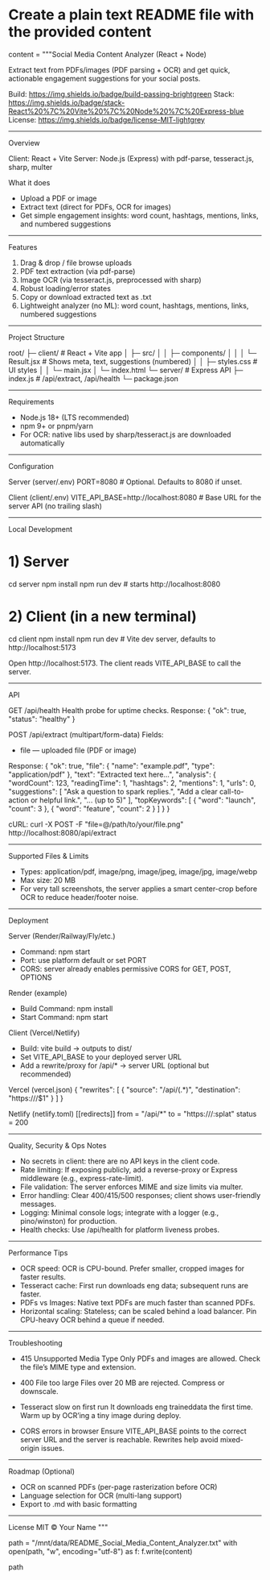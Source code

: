 # Create a plain text README file with the provided content
content = """Social Media Content Analyzer (React + Node)

Extract text from PDFs/images (PDF parsing + OCR) and get quick, actionable engagement suggestions for your social posts.

Build: https://img.shields.io/badge/build-passing-brightgreen
Stack: https://img.shields.io/badge/stack-React%20%7C%20Vite%20%7C%20Node%20%7C%20Express-blue
License: https://img.shields.io/badge/license-MIT-lightgrey

---

Overview

Client: React + Vite
Server: Node.js (Express) with pdf-parse, tesseract.js, sharp, multer

What it does
- Upload a PDF or image
- Extract text (direct for PDFs, OCR for images)
- Get simple engagement insights: word count, hashtags, mentions, links, and numbered suggestions

---

Features

1. Drag & drop / file browse uploads
2. PDF text extraction (via pdf-parse)
3. Image OCR (via tesseract.js, preprocessed with sharp)
4. Robust loading/error states
5. Copy or download extracted text as .txt
6. Lightweight analyzer (no ML): word count, hashtags, mentions, links, numbered suggestions

---

Project Structure

root/
├─ client/                # React + Vite app
│  ├─ src/
│  │  ├─ components/
│  │  │  └─ Result.jsx   # Shows meta, text, suggestions (numbered)
│  │  ├─ styles.css      # UI styles
│  │  └─ main.jsx
│  └─ index.html
└─ server/                # Express API
   ├─ index.js            # /api/extract, /api/health
   └─ package.json

---

Requirements

- Node.js 18+ (LTS recommended)
- npm 9+ or pnpm/yarn
- For OCR: native libs used by sharp/tesseract.js are downloaded automatically

---

Configuration

Server (server/.env)
PORT=8080  # Optional. Defaults to 8080 if unset.

Client (client/.env)
VITE_API_BASE=http://localhost:8080  # Base URL for the server API (no trailing slash)

---

Local Development

# 1) Server
cd server
npm install
npm run dev    # starts http://localhost:8080

# 2) Client (in a new terminal)
cd client
npm install
npm run dev    # Vite dev server, defaults to http://localhost:5173

Open http://localhost:5173.
The client reads VITE_API_BASE to call the server.

---

API

GET /api/health
Health probe for uptime checks.
Response:
{ "ok": true, "status": "healthy" }

POST /api/extract (multipart/form-data)
Fields:
- file — uploaded file (PDF or image)

Response:
{
  "ok": true,
  "file": { "name": "example.pdf", "type": "application/pdf" },
  "text": "Extracted text here...",
  "analysis": {
    "wordCount": 123,
    "readingTime": 1,
    "hashtags": 2,
    "mentions": 1,
    "urls": 0,
    "suggestions": [
      "Ask a question to spark replies.",
      "Add a clear call-to-action or helpful link.",
      "... (up to 5)"
    ],
    "topKeywords": [
      { "word": "launch", "count": 3 },
      { "word": "feature", "count": 2 }
    ]
  }
}

cURL:
curl -X POST -F "file=@/path/to/your/file.png" http://localhost:8080/api/extract

---

Supported Files & Limits

- Types: application/pdf, image/png, image/jpeg, image/jpg, image/webp
- Max size: 20 MB
- For very tall screenshots, the server applies a smart center-crop before OCR to reduce header/footer noise.

---

Deployment

Server (Render/Railway/Fly/etc.)
- Command: npm start
- Port: use platform default or set PORT
- CORS: server already enables permissive CORS for GET, POST, OPTIONS

Render (example)
- Build Command: npm install
- Start Command: npm start

Client (Vercel/Netlify)
- Build: vite build → outputs to dist/
- Set VITE_API_BASE to your deployed server URL
- Add a rewrite/proxy for /api/* → server URL (optional but recommended)

Vercel (vercel.json)
{
  "rewrites": [
    { "source": "/api/(.*)", "destination": "https://<your-server-domain>/$1" }
  ]
}

Netlify (netlify.toml)
[[redirects]]
  from = "/api/*"
  to = "https://<your-server-domain>/:splat"
  status = 200

---

Quality, Security & Ops Notes

- No secrets in client: there are no API keys in the client code.
- Rate limiting: If exposing publicly, add a reverse-proxy or Express middleware (e.g., express-rate-limit).
- File validation: The server enforces MIME and size limits via multer.
- Error handling: Clear 400/415/500 responses; client shows user-friendly messages.
- Logging: Minimal console logs; integrate with a logger (e.g., pino/winston) for production.
- Health checks: Use /api/health for platform liveness probes.

---

Performance Tips

- OCR speed: OCR is CPU-bound. Prefer smaller, cropped images for faster results.
- Tesseract cache: First run downloads eng data; subsequent runs are faster.
- PDFs vs Images: Native text PDFs are much faster than scanned PDFs.
- Horizontal scaling: Stateless; can be scaled behind a load balancer. Pin CPU-heavy OCR behind a queue if needed.

---

Troubleshooting

- 415 Unsupported Media Type
  Only PDFs and images are allowed. Check the file’s MIME type and extension.

- 400 File too large
  Files over 20 MB are rejected. Compress or downscale.

- Tesseract slow on first run
  It downloads eng traineddata the first time. Warm up by OCR’ing a tiny image during deploy.

- CORS errors in browser
  Ensure VITE_API_BASE points to the correct server URL and the server is reachable. Rewrites help avoid mixed-origin issues.

---

Roadmap (Optional)
- OCR on scanned PDFs (per-page rasterization before OCR)
- Language selection for OCR (multi-lang support)
- Export to .md with basic formatting

---

License
MIT © Your Name
"""

path = "/mnt/data/README_Social_Media_Content_Analyzer.txt"
with open(path, "w", encoding="utf-8") as f:
    f.write(content)

path
